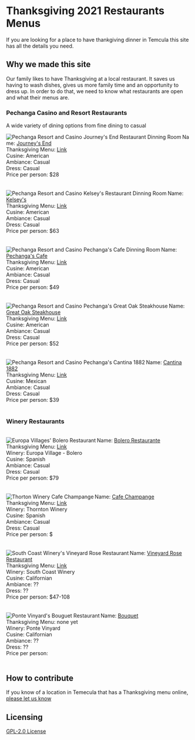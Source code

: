 # Thanksgiving 2021 Restaurants Menus

If you are looking for a place to have thankgiving dinner in Temcula this site has all the details you need.

## Why we made this site

Our family likes to have Thanksgiving at a local restaurant.  It saves us having to wash dishes, gives us more family time and an opportunity to dress up.  In order to do that, we need to know what restaurants are open and what their menus are.

### Pechanga Casino and Resort Restaurants
A wide variety of dining options from fine dining to casual

<img align="left" alt="Pechanga Resort and Casino Journey's End Restaurant Dinning Room" src="https://user-images.githubusercontent.com/37763229/140663327-03d406f5-2158-44d4-98ca-c5190297702d.jpg">
Name: <a href="https://www.pechanga.com/eat/journeys-end">Journey's End</a><BR>
Thanksgiving Menu: <a href="https://www.pechanga.com/uploads/assets/menus/holidays/Thanksgiving-%202021-Journeys-End.pdf">Link</a><BR>
Cusine: American<BR>
Ambiance: Casual<BR>
Dress: Casual<BR>
Price per person: $28<BR>
<BR CLEAR=LEFT>

<br>
<img align="left" alt="Pechanga Resort and Casino Kelsey's Restaurant Dinning Room" src="https://user-images.githubusercontent.com/37763229/140665383-f494f048-c3f9-499f-a3ef-1dbea0b2d19b.jpg">
Name: <a href="https://www.pechanga.com/eat/kelseys">Kelsey's</a><BR>
Thanksgiving Menu: <a href="https://www.pechanga.com/uploads/assets/menus/holidays/Thanksgiving-%202021-Kelseys.pdf">Link</a><BR>
Cusine: American<BR>
Ambiance: Casual<BR>
Dress: Casual<BR>
Price per person: $63<BR>
<BR CLEAR=LEFT>

<br>
<img align="left" alt="Pechanga Resort and Casino Pechanga's Cafe Dinning Room" src="https://user-images.githubusercontent.com/37763229/140665602-0ca91eb3-2239-48d7-9946-333502c404c9.jpg">
Name: <a href="https://www.pechanga.com/eat/pechanga-cafe">Pechanga's Cafe</a><BR>
Thanksgiving Menu: <a href="https://www.pechanga.com/uploads/assets/menus/holidays/Thanksgiving-%202021-Cafe.pdf">Link</a><BR>
Cusine: American<BR>
Ambiance: Casual<BR>
Dress: Casual<BR>
Price per person: $49<BR>
<BR CLEAR=LEFT>  

<br>
<img align="left" alt="Pechanga Resort and Casino Pechanga's Great Oak Steakhouse" src="https://user-images.githubusercontent.com/37763229/140665849-271b1a4d-9780-4f58-8e5b-6bd3601aec22.jpg">
Name: <a href="https://www.pechanga.com/eat/pechanga-cafe">Great Oak Steakhouse</a><BR>
Thanksgiving Menu: <a href="https://www.pechanga.com/uploads/assets/menus/holidays/Thanksgiving-%202021-Great-Oak.pdf">Link</a><BR>
Cusine: American<BR>
Ambiance: Casual<BR>
Dress: Casual<BR>
Price per person: $52<BR>
<BR CLEAR=LEFT>  

<br>
<img align="left" alt="Pechanga Resort and Casino Pechanga's Cantina 1882" src="https://user-images.githubusercontent.com/37763229/140666062-37408345-f810-446f-8baf-d74e9518a3b1.jpg">
Name: <a href="https://www.pechanga.com/eat/1882-cantina">Cantina 1882</a><BR>
Thanksgiving Menu: <a href="https://www.pechanga.com/uploads/assets/menus/holidays/Thanksgiving-%202021-1882-Cantina.pdf">Link</a><BR>
Cusine: Mexican<BR>
Ambiance: Casual<BR>
Dress: Casual<BR>
Price per person: $39<BR>
<BR CLEAR=LEFT> 
  
### Winery Restaurants
<br>
<img align="left" alt="Europa Villages' Bolero Restaurant" src="https://user-images.githubusercontent.com/37763229/140666475-ba99ed2c-5315-4d1e-b154-98721883ba34.jpg">
Name: <a href="https://www.europavillage.com/bolero/">Bolero Restaurante</a><BR>
Thanksgiving Menu: <a href="https://www.europavillage.com/wp-content/uploads/2021/11/Thanksgiving_Brunch_Menu_Sign_2021_14x22_v2.pdf">Link</a><BR>
Winery: Europa Village - Bolero<br>
Cusine: Spanish<BR>
Ambiance: Casual<BR>
Dress: Casual<BR>
Price per person: $79<BR>
<BR CLEAR=LEFT> 

<br>
<img align="left" alt="Thorton Winery Cafe Champange" src="https://user-images.githubusercontent.com/37763229/140678340-744c796c-fea6-4379-8876-b5004b3be759.png">
Name: <a href="https://www.thorntonwine.com/cafe-champagne-restaurant/">Cafe Champange</a><BR>
Thanksgiving Menu: <a href="https://www.thorntonwine.com/holiday-menus/thanksgiving-menu/">Link</a><BR>
Winery: Thornton Winery<br>
Cusine: Spanish <BR>
Ambiance: Casual<BR>
Dress: Casual<BR>
Price per person: $<BR>
<BR CLEAR=LEFT> 

<br>
<img align="left" alt="South Coast Winery's Vineyard Rose Restaurant" src="https://user-images.githubusercontent.com/37763229/140679493-4a0e45b2-154b-4680-a1cc-33b511456cd3.png">
Name: <a href="https://www.southcoastwinery.com/dining/vineyardrose">Vineyard Rose Restaurant</a><BR>
Thanksgiving Menu: <a href="https://www.southcoastwinery.com/dining/thanksgiving">Link</a><BR>
Winery: South Coast Winery<br>
Cusine: Californian<BR>
Ambiance: ??<BR>
Dress: ??<BR>
Price per person: $47-108<BR>
<BR CLEAR=LEFT> 
  
<br>
<img align="left" alt="Ponte Vinyard's Bouguet Restaurant" src="https://user-images.githubusercontent.com/37763229/140681188-c430d45a-e385-45fa-a82d-09bf27d808c4.jpg">
Name: <a href="https://www.pontevineyardinn.com/dining-bar/bouquet-restaurant/">Bouquet</a><BR>
Thanksgiving Menu: none yet<BR>
Winery: Ponte Vinyard<br>
Cusine: Californian<BR>
Ambiance: ??<BR>
Dress: ??<BR>
Price per person: <BR>
<BR CLEAR=LEFT> 
  

## How to contribute

If you know of a location in Temecula that has a Thanksgiving menu online, [please let us know](https://docs.google.com/forms/d/e/1FAIpQLScV_7LNw5MKTnk2f3w7K9i3pttNSqDKLQy8SydnexlnUZ3Qqw/viewform)


## Licensing

[GPL-2.0 License](https://github.com/ExperimentsInHonesty/tecmecula-thanksgiving-2021/blob/main/LICENSE)
